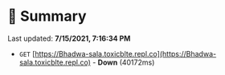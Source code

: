 # 📖 Summary
Last updated: **7/15/2021, 7:16:34 PM**

- `GET` [https://Bhadwa-sala.toxicblte.repl.co](https://Bhadwa-sala.toxicblte.repl.co) - **Down** (40172ms)
